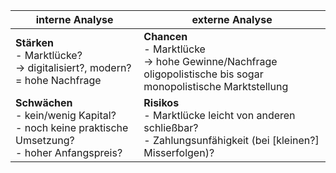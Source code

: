 | interne Analyse | externe Analyse |
| --- | --- |
| **Stärken** <br>- Marktlücke? <br>&rarr; digitalisiert?, modern? <br>= hohe Nachfrage | **Chancen** <br>- Marktlücke <br>&rarr; hohe Gewinne/Nachfrage <br>oligopolistische bis sogar monopolistische Marktstellung |
| **Schwächen** <br>- kein/wenig Kapital? <br>- noch keine praktische Umsetzung? <br>- hoher Anfangspreis? | **Risikos** <br>- Marktlücke leicht von anderen schließbar? <br>- Zahlungsunfähigkeit (bei [kleinen?] Misserfolgen)? |